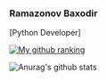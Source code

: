 ### Ramazonov Baxodir
[Python Developer]


<!--
**boxa-developer/boxa-developer** is a ✨ _special_ ✨ repository because its `README.md` (this file) appears on your GitHub profile.

-->

[![My github ranking](https://github-readme-ranking.vercel.app/api/rank?username=boxa-developer&show_private=True&Country_code=uzbekistan&theme=dark)](https://github.com/Muhammadsher/github-readme-ranking)

![Anurag's github stats](https://github-readme-stats.vercel.app/api?username=boxa-developer&show_icons=true)
